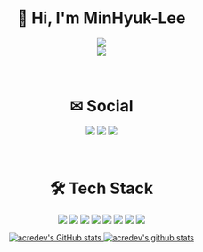 <div align=center>
  <h1>👋 Hi, I'm MinHyuk-Lee</h1>
  <a href="https://github.com/acredev"><img src="https://capsule-render.vercel.app/api?type=waving&color=auto&height=300&section=header&text=@acredev%20GitHub&fontSize=90"/><br></a>
  <a href="https://github.com/acredev"><img src="https://hits.seeyoufarm.com/api/count/incr/badge.svg?url=https%3A%2F%2Fgithub.com%2Facredev&count_bg=%2379C83D&title_bg=%23555555&icon=github.svg&icon_color=%23E7E7E7&title=hits&edge_flat=true"/></a>
  
  <br>
  <br>
  <br>
  <h1>✉ Social</h1>
  <a href="mailto:m_file@naver.com"><img src="https://img.shields.io/badge/minhyuk6302@gmail.com-EA4335?style=for-the-badge&logo=Gmail&logoColor=white"/></a>
  <a href="https://instagram.com/dailyminhyuk"><img src="https://img.shields.io/badge/@daliyminhyuk-E4405F?style=for-the-badge&logo=Instagram&logoColor=white"/></a>
  <a href="https://acredev.tistory.com/"><img src="https://img.shields.io/badge/acredev Blog-000000?style=for-the-badge&logo=Tistory&logoColor=white"/></a>
  
  <br>
  <br>
  <br>
  <h1>🛠 Tech Stack</h1>
  <a href="https://github.com/acredev"><img src="https://img.shields.io/badge/C-A8B9CC?style=for-the-badge&logo=C&logoColor=white"/></a>
  <a href="https://github.com/acredev"><img src="https://img.shields.io/badge/C SHARP-239120?style=for-the-badge&logo=CSharp&logoColor=white"/></a>
  <a href="https://github.com/acredev"><img src="https://img.shields.io/badge/Java-007396?style=for-the-badge&logo=java&logoColor=white"/></a>
  <a href="https://github.com/acredev"><img src="https://img.shields.io/badge/HTML-E34F26?style=for-the-badge&logo=HTML5&logoColor=white"/></a>
  <a href="https://github.com/acredev"><img src="https://img.shields.io/badge/MySQL-4479A1?style=for-the-badge&logo=MySQL&logoColor=white"/></a>
  <a href="https://github.com/acredev"><img src="https://img.shields.io/badge/Unity-FFFFFF?style=for-the-badge&logo=Unity&logoColor=black"/></a>
  <a href="https://github.com/acredev"><img src="https://img.shields.io/badge/Android-3DDC84?style=for-the-badge&logo=Android&logoColor=black"/></a>
  <a href="https://github.com/acredev"><img src="https://img.shields.io/badge/PhotoShop-31A8FF?style=for-the-badge&logo=AdobePhotoshop&logoColor=white"/></a>

  <a href="https://github.com/acredev">![acredev's GitHub stats](https://github-readme-stats.vercel.app/api?username=acredev&show_icons=true&theme=apprentice)
  <a href="https://github.com/acredev">[![acredev's github stats](https://github-readme-stats.vercel.app/api/top-langs/?username=acredev&show_icons=true&theme=darcula&hide_border=true&title_color=white&icon_color=004386&layout=compact)](https://github.com/acredev)
</div>
